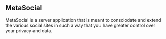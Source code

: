 MetaSocial
---

MetaSocial is a server application that is meant to consolodate and extend the various social sites in such a way that you have greater control over your privacy and data.